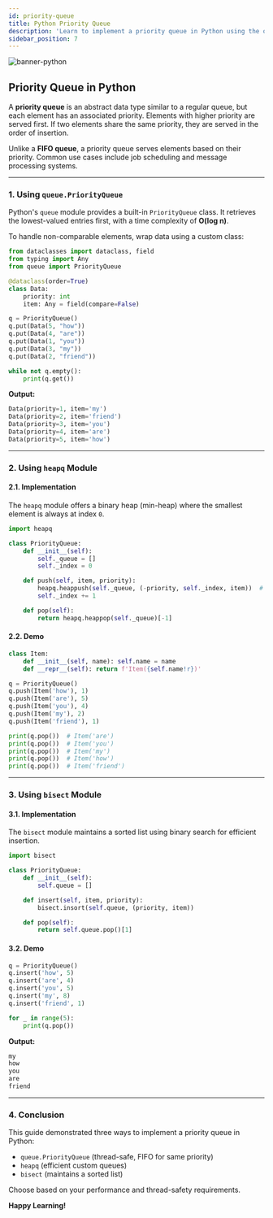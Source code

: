 ```yaml
---
id: priority-queue
title: Python Priority Queue
description: 'Learn to implement a priority queue in Python using the queue.PriorityQueue class, heapq and bisect modules with examples.'
sidebar_position: 7
---
```

![banner-python](@site/static/img/kits/python/banner-python.png)

## Priority Queue in Python

A **priority queue** is an abstract data type similar to a regular queue, but each element has an associated priority. Elements with higher priority are served first. If two elements share the same priority, they are served in the order of insertion.

Unlike a **FIFO queue**, a priority queue serves elements based on their priority. Common use cases include job scheduling and message processing systems.

---

### 1. Using `queue.PriorityQueue`

Python's `queue` module provides a built-in `PriorityQueue` class. It retrieves the lowest-valued entries first, with a time complexity of **O(log n)**.

To handle non-comparable elements, wrap data using a custom class:

```python
from dataclasses import dataclass, field
from typing import Any
from queue import PriorityQueue

@dataclass(order=True)
class Data:
    priority: int
    item: Any = field(compare=False)

q = PriorityQueue()
q.put(Data(5, "how"))
q.put(Data(4, "are"))
q.put(Data(1, "you"))
q.put(Data(3, "my"))
q.put(Data(2, "friend"))

while not q.empty():
    print(q.get())
```

**Output:**

```py
Data(priority=1, item='my')
Data(priority=2, item='friend')
Data(priority=3, item='you')
Data(priority=4, item='are')
Data(priority=5, item='how')
```

---

### 2. Using `heapq` Module

#### 2.1. Implementation

The `heapq` module offers a binary heap (min-heap) where the smallest element is always at index `0`.

```python
import heapq

class PriorityQueue:
    def __init__(self):
        self._queue = []
        self._index = 0

    def push(self, item, priority):
        heapq.heappush(self._queue, (-priority, self._index, item))  # max-heap
        self._index += 1

    def pop(self):
        return heapq.heappop(self._queue)[-1]
```

#### 2.2. Demo

```python
class Item:
    def __init__(self, name): self.name = name
    def __repr__(self): return f'Item({self.name!r})'

q = PriorityQueue()
q.push(Item('how'), 1)
q.push(Item('are'), 5)
q.push(Item('you'), 4)
q.push(Item('my'), 2)
q.push(Item('friend'), 1)

print(q.pop())  # Item('are')
print(q.pop())  # Item('you')
print(q.pop())  # Item('my')
print(q.pop())  # Item('how')
print(q.pop())  # Item('friend')
```

---

### 3. Using `bisect` Module

#### 3.1. Implementation

The `bisect` module maintains a sorted list using binary search for efficient insertion.

```python
import bisect

class PriorityQueue:
    def __init__(self):
        self.queue = []

    def insert(self, item, priority):
        bisect.insort(self.queue, (priority, item))

    def pop(self):
        return self.queue.pop()[1]
```

#### 3.2. Demo

```python
q = PriorityQueue()
q.insert('how', 5)
q.insert('are', 4)
q.insert('you', 5)
q.insert('my', 8)
q.insert('friend', 1)

for _ in range(5):
    print(q.pop())
```

**Output:**

```py
my
how
you
are
friend
```

---

### 4. Conclusion

This guide demonstrated three ways to implement a priority queue in Python:

- `queue.PriorityQueue` (thread-safe, FIFO for same priority)
- `heapq` (efficient custom queues)
- `bisect` (maintains a sorted list)

Choose based on your performance and thread-safety requirements.

**Happy Learning!**
